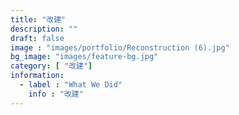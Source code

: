 ```yaml
---
title: "改建"
description: ""
draft: false
image : "images/portfolio/Reconstruction (6).jpg"
bg_image: "images/feature-bg.jpg"
category: [ "改建"]
information:
  - label : "What We Did"
    info : "改建"
---
```



